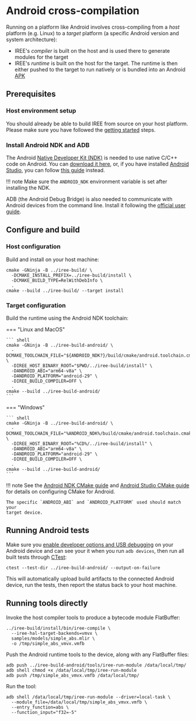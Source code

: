 # Android cross-compilation

Running on a platform like Android involves cross-compiling from a _host_
platform (e.g. Linux) to a _target_ platform (a specific Android version and
system architecture):

* IREE's _compiler_ is built on the host and is used there to generate modules
  for the target
* IREE's _runtime_ is built on the host for the target. The runtime is then
  either pushed to the target to run natively or is bundled into an Android
  [APK](https://en.wikipedia.org/wiki/Android_application_package)

## Prerequisites

### Host environment setup

You should already be able to build IREE from source on your host platform.
Please make sure you have followed the [getting started](./getting-started.md)
steps.

### Install Android NDK and ADB

The Android [Native Developer Kit (NDK)](https://developer.android.com/ndk) is
needed to use native C/C++ code on Android. You can
[download it here](https://developer.android.com/ndk/downloads), or, if you
have installed [Android Studio](https://developer.android.com/studio), you can
follow [this guide](https://developer.android.com/studio/projects/install-ndk)
instead.

!!! note
    Make sure the `ANDROID_NDK` environment variable is set after installing
    the NDK.

ADB (the Android Debug Bridge) is also needed to communicate with Android
devices from the command line. Install it following the
[official user guide](https://developer.android.com/studio/command-line/adb).

## Configure and build

### Host configuration

Build and install on your host machine:

``` shell
cmake -GNinja -B ../iree-build/ \
  -DCMAKE_INSTALL_PREFIX=../iree-build/install \
  -DCMAKE_BUILD_TYPE=RelWithDebInfo \
  .
cmake --build ../iree-build/ --target install
```

### Target configuration

Build the runtime using the Android NDK toolchain:

=== "Linux and MacOS"

    ``` shell
    cmake -GNinja -B ../iree-build-android/ \
      -DCMAKE_TOOLCHAIN_FILE="${ANDROID_NDK?}/build/cmake/android.toolchain.cmake" \
      -DIREE_HOST_BINARY_ROOT="$PWD/../iree-build/install" \
      -DANDROID_ABI="arm64-v8a" \
      -DANDROID_PLATFORM="android-29" \
      -DIREE_BUILD_COMPILER=OFF \
      .
    cmake --build ../iree-build-android/
    ```

=== "Windows"

    ``` shell
    cmake -GNinja -B ../iree-build-android/ \
      -DCMAKE_TOOLCHAIN_FILE="%ANDROID_NDK%/build/cmake/android.toolchain.cmake" \
      -DIREE_HOST_BINARY_ROOT="%CD%/../iree-build/install" \
      -DANDROID_ABI="arm64-v8a" \
      -DANDROID_PLATFORM="android-29" \
      -DIREE_BUILD_COMPILER=OFF \
      .
    cmake --build ../iree-build-android/
    ```

!!! note
    See the
    [Android NDK CMake guide](https://developer.android.com/ndk/guides/cmake)
    and
    [Android Studio CMake guide](https://developer.android.com/studio/projects/configure-cmake)
    for details on configuring CMake for Android.

    The specific `ANDROID_ABI` and `ANDROID_PLATFORM` used should match your
    target device.

## Running Android tests

Make sure you
[enable developer options and USB debugging](https://developer.android.com/studio/debug/dev-options#enable)
on your Android device and can see your it when you run `adb devices`, then run
all built tests through
[CTest](https://gitlab.kitware.com/cmake/community/-/wikis/doc/ctest/Testing-With-CTest):

``` shell
ctest --test-dir ../iree-build-android/ --output-on-failure
```

This will automatically upload build artifacts to the connected Android device,
run the tests, then report the status back to your host machine.

## Running tools directly

Invoke the host compiler tools to produce a bytecode module FlatBuffer:

``` shell
../iree-build/install/bin/iree-compile \
  --iree-hal-target-backends=vmvx \
  samples/models/simple_abs.mlir \
  -o /tmp/simple_abs_vmvx.vmfb
```

Push the Android runtime tools to the device, along with any FlatBuffer files:

``` shell
adb push ../iree-build-android/tools/iree-run-module /data/local/tmp/
adb shell chmod +x /data/local/tmp/iree-run-module
adb push /tmp/simple_abs_vmvx.vmfb /data/local/tmp/
```

Run the tool:

``` shell
adb shell /data/local/tmp/iree-run-module --driver=local-task \
  --module_file=/data/local/tmp/simple_abs_vmvx.vmfb \
  --entry_function=abs \
  --function_input="f32=-5"
```
